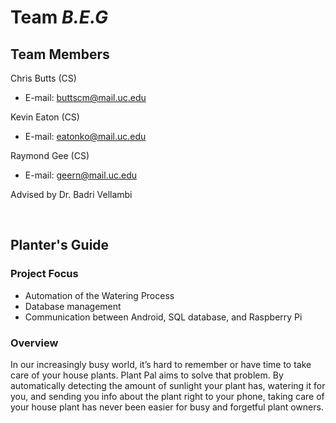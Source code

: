 # Team *B.E.G*

## Team Members
Chris Butts (CS)
- E-mail: buttscm@mail.uc.edu

Kevin Eaton (CS)
* E-mail: eatonko@mail.uc.edu

Raymond Gee (CS)
* E-mail: geern@mail.uc.edu

Advised by Dr. Badri Vellambi

<br>

## Planter's Guide

### Project Focus
* Automation of the Watering Process
* Database management
* Communication between Android, SQL database, and Raspberry Pi

### Overview
In our increasingly busy world, it’s hard to remember or have time to take care of your house plants. Plant Pal aims to solve that problem. By automatically detecting the amount of sunlight your plant has, watering it for you, and sending you info about the plant right to your phone, taking care of your house plant has never been easier for busy and forgetful plant owners.
